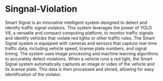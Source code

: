 # Singnal-Violation
Smart Signal is an innovative intelligent system designed to detect and identify traffic signal violators. 
This system leverages the power of  YOLO V8, a versatile and compact computing platform, to monitor traffic signals and identify vehicles that violate red lights or other traffic rules.
 The Smart Signal system is equipped with cameras and sensors that capture real-time traffic data, including vehicle speed, license plate numbers, and signal timing.
The system uses image processing and machine learning algorithms to accurately detect violations. 
When a vehicle runs a red light, the Smart Signal system automatically captures an image or video of the vehicle and its license plate. 
This data is then processed and stored, allowing for easy identification of the violator.

